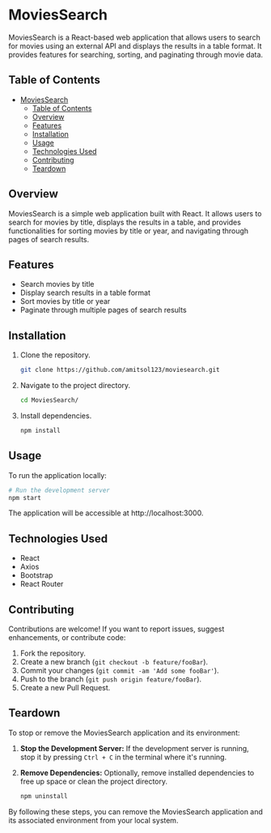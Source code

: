 # MoviesSearch

MoviesSearch is a React-based web application that allows users to search for movies using an external API and displays the results in a table format. It provides features for searching, sorting, and paginating through movie data.

## Table of Contents

- [MoviesSearch](#moviessearch)
    - [Table of Contents](#table-of-contents)
    - [Overview](#overview)
    - [Features](#features)
    - [Installation](#installation)
    - [Usage](#usage)
    - [Technologies Used](#technologies-used)
    - [Contributing](#contributing)
    - [Teardown](#teardown)

## Overview

MoviesSearch is a simple web application built with React. It allows users to search for movies by title, displays the results in a table, and provides functionalities for sorting movies by title or year, and navigating through pages of search results.

## Features

- Search movies by title
- Display search results in a table format
- Sort movies by title or year
- Paginate through multiple pages of search results

## Installation

1. Clone the repository.
    ```bash
    git clone https://github.com/amitsol123/moviesearch.git
    ```
2. Navigate to the project directory.
    ```bash
    cd MoviesSearch/
    ```
3. Install dependencies.
    ```bash
    npm install
    ```

## Usage

To run the application locally:

```bash
# Run the development server
npm start
```
The application will be accessible at http://localhost:3000.

## Technologies Used

- React
- Axios
- Bootstrap
- React Router
## Contributing

Contributions are welcome! If you want to report issues, suggest enhancements, or contribute code:

1. Fork the repository.
2. Create a new branch (`git checkout -b feature/fooBar`).
3. Commit your changes (`git commit -am 'Add some fooBar'`).
4. Push to the branch (`git push origin feature/fooBar`).
5. Create a new Pull Request.

## Teardown

To stop or remove the MoviesSearch application and its environment:

1. **Stop the Development Server:** If the development server is running, stop it by pressing `Ctrl + C` in the terminal where it's running.

2. **Remove Dependencies:** Optionally, remove installed dependencies to free up space or clean the project directory.
    ```bash
    npm uninstall
    ```

By following these steps, you can remove the MoviesSearch application and its associated environment from your local system.
